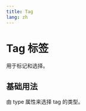 ```yaml
---
title: Tag
lang: zh
---
```


<script setup lang="ts">

</script>

# Tag 标签

用于标记和选择。

##  基础用法

由 type 属性来选择 tag 的类型。

<demo src="../../../example/drawer/base.vue"></demo>





